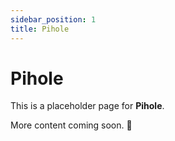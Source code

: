 ```yaml
---
sidebar_position: 1
title: Pihole
---
```


# Pihole

This is a placeholder page for **Pihole**.

More content coming soon. 🚧

